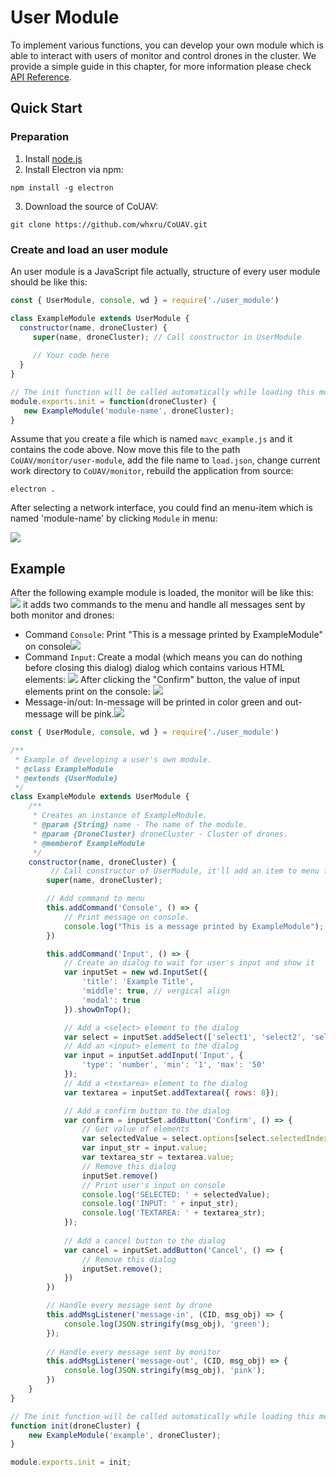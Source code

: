 # User Module

To implement various functions, you can develop your own module which is able to interact with users of monitor and control drones in the cluster. We provide a simple guide in this chapter, for more information please check [API Reference](api.md).

## Quick Start

### Preparation

1.  Install [node.js](https://nodejs.org/)
2.  Install Electron via npm:

```shell
npm install -g electron
```

3.  Download the source of CoUAV:

```shell
git clone https://github.com/whxru/CoUAV.git
```

### Create and load an user module

An user module is a JavaScript file actually, structure of every user module should be like this:

```javascript
const { UserModule, console, wd } = require('./user_module')

class ExampleModule extends UserModule {
  constructor(name, droneCluster) {
     super(name, droneCluster); // Call constructor in UserModule
    
     // Your code here
  }
}

// The init function will be called automatically while loading this module.
module.exports.init = function(droneCluster) {
   new ExampleModule('module-name', droneCluster);
}

```

Assume that you create a file which is named `mavc_example.js` and it contains the code above. Now move this file to the path `CoUAV/monitor/user-module`, add the file name to `load.json`, change current work directory to `CoUAV/monitor`, rebuild the application from source: 

```
electron .
```

After selecting a network interface, you could find an menu-item which is named 'module-name' by clicking `Module` in menu: 

![](img/example-module-menu.png)

## Example

After the following example module is loaded, the monitor will be like this: ![](img/example-module.png) it adds two commands to the menu and handle all messages sent by both monitor and drones:

*   Command `Console`: Print "This is a message printed by ExampleModule" on console![](img/console.png)
*   Command `Input`: Create a modal (which means you can do nothing before closing this dialog) dialog which contains various HTML elements: ![](img/inputSet.png) After clicking the "Confirm" button, the value of input elements print on the console: ![](img/inputSet-output.png)
*   Message-in/out: In-message will be printed in color green and out-message will be pink.![](img/msg-in.png)

```javascript
const { UserModule, console, wd } = require('./user_module')

/**
 * Example of developing a user's own module.
 * @class ExampleModule
 * @extends {UserModule}
 */
class ExampleModule extends UserModule {
    /**
     * Creates an instance of ExampleModule.
     * @param {String} name - The name of the module.
     * @param {DroneCluster} droneCluster - Cluster of drones.
     * @memberof ExampleModule
     */
    constructor(name, droneCluster) {
         // Call constructor of UserModule, it'll add an item to menu for this module
        super(name, droneCluster);

        // Add command to menu
        this.addCommand('Console', () => {
            // Print message on console.
            console.log("This is a message printed by ExampleModule");
        })

        this.addCommand('Input', () => {
            // Create an dialog to wait for user's input and show it
            var inputSet = new wd.InputSet({
                'title': 'Example Title',
                'middle': true, // vergical align
                'modal': true
            }).showOnTop();

            // Add a <select> element to the dialog
            var select = inputSet.addSelect(['select1', 'select2', 'select3']);
            // Add an <input> element to the dialog
            var input = inputSet.addInput('Input', {
                'type': 'number', 'min': '1', 'max': '50'
            });
            // Add a <textarea> element to the dialog
            var textarea = inputSet.addTextarea({ rows: 8});

            // Add a confirm button to the dialog
            var confirm = inputSet.addButton('Confirm', () => {
                // Get value of elements
                var selectedValue = select.options[select.selectedIndex].value;
                var input_str = input.value;
                var textarea_str = textarea.value;
                // Remove this dialog
                inputSet.remove()
                // Print user's input on console
                console.log('SELECTED: ' + selectedValue);
                console.log('INPUT: ' + input_str);
                console.log('TEXTAREA: ' + textarea_str);
            });
            
            // Add a cancel button to the dialog
            var cancel = inputSet.addButton('Cancel', () => {
                // Remove this dialog
                inputSet.remove();
            })
        })

        // Handle every message sent by drone
        this.addMsgListener('message-in', (CID, msg_obj) => {
            console.log(JSON.stringify(msg_obj), 'green');
        });
        
        // Handle every message sent by monitor
        this.addMsgListener('message-out', (CID, msg_obj) => {
            console.log(JSON.stringify(msg_obj), 'pink');
        })
    }
}

// The init function will be called automatically while loading this module.
function init(droneCluster) {
    new ExampleModule('example', droneCluster);
}

module.exports.init = init;
```



